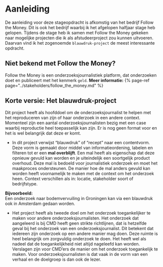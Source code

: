 # Aanleiding

De aanleiding voor deze stageopdracht is afkomstig van het bedrijf Follow the Money. Dit is ook het bedrijf waarbij ik het afgelopen halfjaar stage heb gelopen. Tijdens de stage heb ik samen met Follow the Money gekeken naar mogelijke projecten die ik als afstudeerproject zou kunnen uitvoeren. Daarvan vind ik het zogenoemde `blauwdruk-project` de meest interessante opdracht.


## Niet bekend met Follow the Money?
Follow the Money is een onderzoeksjournalistiek platform, dat onderzoeken doet en publiceert met het kenmerk `geld`.
__Meer informatie:__
{% page-ref page="../stakeholders/follow_the_money.md" %}

## Korte versie: Het blauwdruk-project
Dit project heeft als hoofddoel om de onderzoeksjournalist te helpen met het reproduceren van zijn of haar onderzoek in een andere context. Momenteel zijn een aantal onderzoeksjournalisten bezig met een case waarbij reproductie heel toepasselijk kan zijn. Er is nog geen format voor en het is wel belangrijk dat deze er komt.

* In dit project verwijst “blauwdruk” of “recept” naar een contentvorm. Deze vorm is gemaakt door middel van informatieordening, labelen en filteren tot er een __mal overblijft__. Een mal heeft als eigenschap dat deze opnieuw gevuld kan worden en je uiteindelijk een soortgelijk product overhoud. Deze mal is bedoeld voor journalistiek onderzoek en moet het maakproces ondersteunen. De manier hoe de mal anders gevuld kan worden heeft voornamelijk te maken met de context om het onderzoek heen. Context verschillen als in: locatie, stakeholder soort of bedrijfstype. 

__Bijvoorbeeld:__
<br>Een onderzoek naar bodemvervuiling in Groningen kan via een blauwdruk ook in Amsterdam gedaan worden. 

* Het project heeft als tweede doel om het onderzoek toegankelijker te maken voor andere onderzoeksjournalisten. Het onderzoek dat aangeleerd is bij CMD heeft geen strikte richtlijnen, dat is hetzelfde geval bij het onderzoek van een onderzoeksjournalist. Dit betekent dat iedereen zijn onderzoek op een andere manier mag doen. Deze ruimte is heel belangrijk om zorgvuldig onderzoek te doen. Het heeft wel als nadeel dat de toegankelijkheid niet altijd nageleefd kan worden. Verslagen zijn voor CMD’ers de manier om het onderzoek toegankelijk te maken. Voor onderzoeksjournalisten is dat vaak in de vorm van een verhaal en de doelgroep is dan ook de lezer. 
